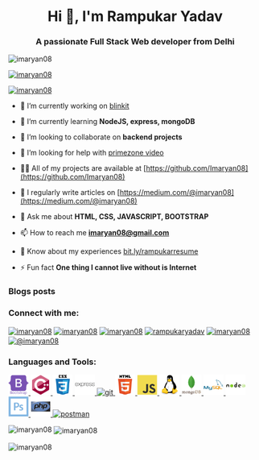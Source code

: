 <h1 align="center">Hi 👋, I'm Rampukar Yadav</h1>
<h3 align="center">A passionate Full Stack Web developer from Delhi</h3>

<p align="left"> <img src="https://komarev.com/ghpvc/?username=imaryan08&label=Profile%20views&color=0e75b6&style=flat" alt="imaryan08" /> </p>

<p align="left"> <a href="https://github.com/ryo-ma/github-profile-trophy"><img src="https://github-profile-trophy.vercel.app/?username=imaryan08" alt="imaryan08" /></a> </p>

<p align="left"> <a href="https://twitter.com/imaryan08" target="blank"><img src="https://img.shields.io/twitter/follow/imaryan08?logo=twitter&style=for-the-badge" alt="imaryan08" /></a> </p>

- 🔭 I’m currently working on [blinkit](https://github.com/Imaryan08/blinkit)

- 🌱 I’m currently learning **NodeJS, express, mongoDB**

- 👯 I’m looking to collaborate on **backend projects**

- 🤝 I’m looking for help with [primezone video](https://github.com/Imaryan08/primevideo)

- 👨‍💻 All of my projects are available at [https://github.com/Imaryan08](https://github.com/Imaryan08)

- 📝 I regularly write articles on [https://medium.com/@imaryan08](https://medium.com/@imaryan08)

- 💬 Ask me about **HTML, CSS, JAVASCRIPT, BOOTSTRAP**

- 📫 How to reach me **imaryan08@gmail.com**

- 📄 Know about my experiences [bit.ly/rampukarresume](bit.ly/rampukarresume)

- ⚡ Fun fact **One thing I cannot live without is Internet**

### Blogs posts
<!-- BLOG-POST-LIST:START -->
<!-- BLOG-POST-LIST:END -->

<h3 align="left">Connect with me:</h3>
<p align="left">
<a href="https://codepen.io/imaryan08" target="blank"><img align="center" src="https://raw.githubusercontent.com/rahuldkjain/github-profile-readme-generator/master/src/images/icons/Social/codepen.svg" alt="imaryan08" height="30" width="40" /></a>
<a href="https://dev.to/imaryan08" target="blank"><img align="center" src="https://raw.githubusercontent.com/rahuldkjain/github-profile-readme-generator/master/src/images/icons/Social/devto.svg" alt="imaryan08" height="30" width="40" /></a>
<a href="https://twitter.com/imaryan08" target="blank"><img align="center" src="https://raw.githubusercontent.com/rahuldkjain/github-profile-readme-generator/master/src/images/icons/Social/twitter.svg" alt="imaryan08" height="30" width="40" /></a>
<a href="https://linkedin.com/in/rampukaryadav" target="blank"><img align="center" src="https://raw.githubusercontent.com/rahuldkjain/github-profile-readme-generator/master/src/images/icons/Social/linked-in-alt.svg" alt="rampukaryadav" height="30" width="40" /></a>
<a href="https://instagram.com/imaryan08" target="blank"><img align="center" src="https://raw.githubusercontent.com/rahuldkjain/github-profile-readme-generator/master/src/images/icons/Social/instagram.svg" alt="imaryan08" height="30" width="40" /></a>
<a href="https://medium.com/@imaryan08" target="blank"><img align="center" src="https://raw.githubusercontent.com/rahuldkjain/github-profile-readme-generator/master/src/images/icons/Social/medium.svg" alt="@imaryan08" height="30" width="40" /></a>
</p>

<h3 align="left">Languages and Tools:</h3>
<p align="left"> <a href="https://getbootstrap.com" target="_blank" rel="noreferrer"> <img src="https://raw.githubusercontent.com/devicons/devicon/master/icons/bootstrap/bootstrap-plain-wordmark.svg" alt="bootstrap" width="40" height="40"/> </a> <a href="https://www.w3schools.com/cpp/" target="_blank" rel="noreferrer"> <img src="https://raw.githubusercontent.com/devicons/devicon/master/icons/cplusplus/cplusplus-original.svg" alt="cplusplus" width="40" height="40"/> </a> <a href="https://www.w3schools.com/css/" target="_blank" rel="noreferrer"> <img src="https://raw.githubusercontent.com/devicons/devicon/master/icons/css3/css3-original-wordmark.svg" alt="css3" width="40" height="40"/> </a> <a href="https://expressjs.com" target="_blank" rel="noreferrer"> <img src="https://raw.githubusercontent.com/devicons/devicon/master/icons/express/express-original-wordmark.svg" alt="express" width="40" height="40"/> </a> <a href="https://git-scm.com/" target="_blank" rel="noreferrer"> <img src="https://www.vectorlogo.zone/logos/git-scm/git-scm-icon.svg" alt="git" width="40" height="40"/> </a> <a href="https://www.w3.org/html/" target="_blank" rel="noreferrer"> <img src="https://raw.githubusercontent.com/devicons/devicon/master/icons/html5/html5-original-wordmark.svg" alt="html5" width="40" height="40"/> </a> <a href="https://developer.mozilla.org/en-US/docs/Web/JavaScript" target="_blank" rel="noreferrer"> <img src="https://raw.githubusercontent.com/devicons/devicon/master/icons/javascript/javascript-original.svg" alt="javascript" width="40" height="40"/> </a> <a href="https://www.linux.org/" target="_blank" rel="noreferrer"> <img src="https://raw.githubusercontent.com/devicons/devicon/master/icons/linux/linux-original.svg" alt="linux" width="40" height="40"/> </a> <a href="https://www.mongodb.com/" target="_blank" rel="noreferrer"> <img src="https://raw.githubusercontent.com/devicons/devicon/master/icons/mongodb/mongodb-original-wordmark.svg" alt="mongodb" width="40" height="40"/> </a> <a href="https://www.mysql.com/" target="_blank" rel="noreferrer"> <img src="https://raw.githubusercontent.com/devicons/devicon/master/icons/mysql/mysql-original-wordmark.svg" alt="mysql" width="40" height="40"/> </a> <a href="https://nodejs.org" target="_blank" rel="noreferrer"> <img src="https://raw.githubusercontent.com/devicons/devicon/master/icons/nodejs/nodejs-original-wordmark.svg" alt="nodejs" width="40" height="40"/> </a> <a href="https://www.photoshop.com/en" target="_blank" rel="noreferrer"> <img src="https://raw.githubusercontent.com/devicons/devicon/master/icons/photoshop/photoshop-line.svg" alt="photoshop" width="40" height="40"/> </a> <a href="https://www.php.net" target="_blank" rel="noreferrer"> <img src="https://raw.githubusercontent.com/devicons/devicon/master/icons/php/php-original.svg" alt="php" width="40" height="40"/> </a> <a href="https://postman.com" target="_blank" rel="noreferrer"> <img src="https://www.vectorlogo.zone/logos/getpostman/getpostman-icon.svg" alt="postman" width="40" height="40"/> </a> </p>

<p><img align="left" src="https://github-readme-stats.vercel.app/api/top-langs?username=imaryan08&show_icons=true&locale=en&layout=compact" alt="imaryan08" /></p>

<p>&nbsp;<img align="center" src="https://github-readme-stats.vercel.app/api?username=imaryan08&show_icons=true&locale=en" alt="imaryan08" /></p>

<p><img align="center" src="https://github-readme-streak-stats.herokuapp.com/?user=imaryan08&" alt="imaryan08" /></p>

